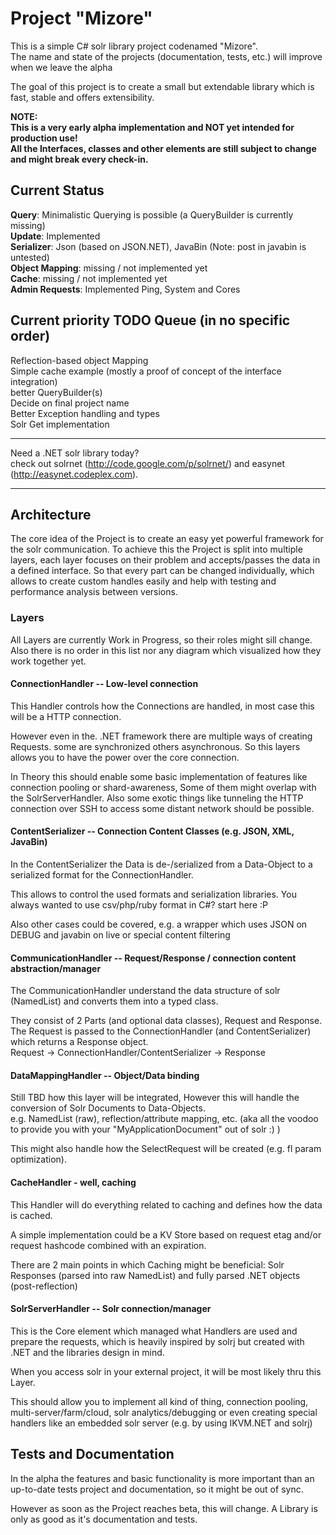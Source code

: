 # Project "Mizore"

This is a simple C# solr library project codenamed "Mizore".<br/>
The name and state of the projects (documentation, tests, etc.) will improve when we leave the alpha

The goal of this project is to create a small but extendable library which is fast, stable and offers extensibility.

**NOTE:<br/> This is a very early alpha implementation and NOT yet intended for production use!<br/>
All the Interfaces, classes and other elements are still subject to change and might break every check-in.**

## Current Status

**Query**: Minimalistic Querying is possible (a QueryBuilder is currently missing)<br/>
**Update**: Implemented<br/>
**Serializer**: Json (based on JSON.NET), JavaBin (Note: post in javabin is untested)<br/>
**Object Mapping**: missing / not implemented yet<br/>
**Cache**: missing / not implemented yet<br/>
**Admin Requests**: Implemented Ping, System and Cores<br/>

## Current priority TODO Queue (in no specific order)
Reflection-based object Mapping<br/>
Simple cache example (mostly a proof of concept of the interface integration)<br/>
better QueryBuilder(s)<br/>
Decide on final project name<br/>
Better Exception handling and types<br/>
Solr Get implementation

----

Need a .NET solr library today?<br/>
check out solrnet (http://code.google.com/p/solrnet/) and easynet (http://easynet.codeplex.com).

-----

## Architecture

The core idea of the Project is to create an easy yet powerful framework for the solr communication.
To achieve this the Project is split into multiple layers, each layer focuses on their problem and accepts/passes the data in a defined interface.
So that every part can be changed individually, which allows to create custom handles easily and help with testing and performance analysis between versions.

### Layers

All Layers are currently Work in Progress, so their roles might sill change.
Also there is no order in this list nor any diagram which visualized how they work together yet.

#### ConnectionHandler -- Low-level connection
This Handler controls how the Connections are handled, in most case this will be a HTTP connection.

However even in the. .NET framework there are multiple ways of creating Requests. some are synchronized others asynchronous. So this layers allows you to have the power over the core connection.

In Theory this should enable some basic implementation of features like connection pooling or shard-awareness, Some of them might overlap with the SolrServerHandler.
Also some exotic things like tunneling the HTTP connection over SSH to access some distant network should be possible.

#### ContentSerializer -- Connection Content Classes (e.g. JSON, XML, JavaBin)
In the ContentSerializer the Data is de-/serialized from a Data-Object to a serialized format for the ConnectionHandler.

This allows to control the used formats and serialization libraries.
You always wanted to use csv/php/ruby format in C#? start here :P

Also other cases could be covered, e.g. a wrapper which uses JSON on DEBUG and javabin on live or special content filtering

#### CommunicationHandler -- Request/Response / connection content abstraction/manager
The CommunicationHandler understand the data structure of solr (NamedList) and converts them into a typed class.

They consist of 2 Parts (and optional data classes), Request and Response.<br/>
The Request is passed to the ConnectionHandler (and ContentSerializer) which returns a Response object.<br/>
Request -> ConnectionHandler/ContentSerializer -> Response

#### DataMappingHandler -- Object/Data binding
Still TBD how this layer will be integrated, However this will handle the conversion of Solr Documents to Data-Objects.<br/>
e.g. NamedList (raw), reflection/attribute mapping, etc. (aka all the voodoo to provide you with your "MyApplicationDocument" out of solr :) )

This might also handle how the SelectRequest will be created (e.g. fl param optimization).

#### CacheHandler - well, caching
This Handler will do everything related to caching and defines how the data is cached.

A simple implementation could be a KV Store based on request etag and/or request hashcode combined with an expiration.

There are 2 main points in which Caching might be beneficial: Solr Responses (parsed into raw NamedList) and fully parsed .NET objects (post-reflection)

#### SolrServerHandler -- Solr connection/manager
This is the Core element which managed what Handlers are used and prepare the requests, which is heavily inspired by solrj but created with .NET and the libraries design in mind.

When you access solr in your external project, it will be most likely thru this Layer.

This should allow you to implement all kind of thing, connection pooling, multi-server/farm/cloud, solr analytics/debugging or even creating special handlers like an embedded solr server (e.g. by using IKVM.NET and solrj)

## Tests and Documentation
In the alpha the features and basic functionality is more important than an up-to-date tests project and documentation, so it might be out of sync.

However as soon as the Project reaches beta, this will change. A Library is only as good as it's documentation and tests.
